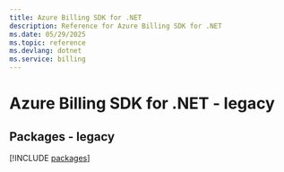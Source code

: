 ```yaml
---
title: Azure Billing SDK for .NET
description: Reference for Azure Billing SDK for .NET
ms.date: 05/29/2025
ms.topic: reference
ms.devlang: dotnet
ms.service: billing
---
```

# Azure Billing SDK for .NET - legacy
## Packages - legacy
[!INCLUDE [packages](billing-index.md)]